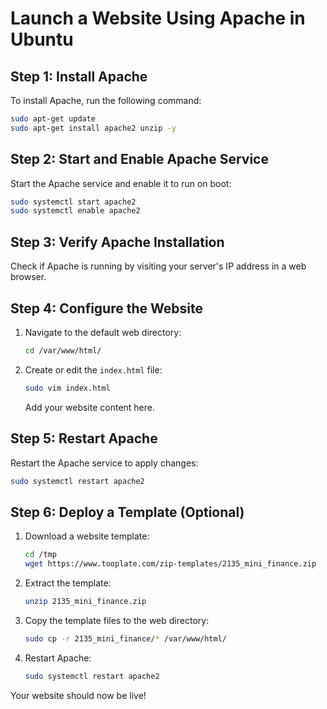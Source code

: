 # Launch a Website Using Apache in Ubuntu  

## Step 1: Install Apache  
To install Apache, run the following command:  
```bash  
sudo apt-get update  
sudo apt-get install apache2 unzip -y  
```  

## Step 2: Start and Enable Apache Service  
Start the Apache service and enable it to run on boot:  
```bash  
sudo systemctl start apache2  
sudo systemctl enable apache2  
```  

## Step 3: Verify Apache Installation  
Check if Apache is running by visiting your server's IP address in a web browser.  

## Step 4: Configure the Website  
1. Navigate to the default web directory:  
    ```bash  
    cd /var/www/html/  
    ```  
2. Create or edit the `index.html` file:  
    ```bash  
    sudo vim index.html  
    ```  
    Add your website content here.  

## Step 5: Restart Apache  
Restart the Apache service to apply changes:  
```bash  
sudo systemctl restart apache2  
```  

## Step 6: Deploy a Template (Optional)  
1. Download a website template:  
    ```bash  
    cd /tmp  
    wget https://www.tooplate.com/zip-templates/2135_mini_finance.zip  
    ```  
2. Extract the template:  
    ```bash  
    unzip 2135_mini_finance.zip  
    ```  
3. Copy the template files to the web directory:  
    ```bash  
    sudo cp -r 2135_mini_finance/* /var/www/html/  
    ```  
4. Restart Apache:  
    ```bash  
    sudo systemctl restart apache2  
    ```  

Your website should now be live!  